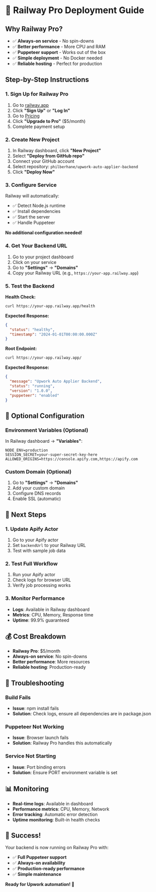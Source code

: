 # 🚀 Railway Pro Deployment Guide

## Why Railway Pro?

- ✅ **Always-on service** - No spin-downs
- ✅ **Better performance** - More CPU and RAM
- ✅ **Puppeteer support** - Works out of the box
- ✅ **Simple deployment** - No Docker needed
- ✅ **Reliable hosting** - Perfect for production

## Step-by-Step Instructions

### 1. Sign Up for Railway Pro

1. Go to [railway.app](https://railway.app)
2. Click **"Sign Up"** or **"Log In"**
3. Go to [Pricing](https://railway.app/pricing)
4. Click **"Upgrade to Pro"** ($5/month)
5. Complete payment setup

### 2. Create New Project

1. In Railway dashboard, click **"New Project"**
2. Select **"Deploy from GitHub repo"**
3. Connect your GitHub account
4. Select repository: `philberhane/upwork-auto-applier-backend`
5. Click **"Deploy Now"**

### 3. Configure Service

Railway will automatically:
- ✅ Detect Node.js runtime
- ✅ Install dependencies
- ✅ Start the server
- ✅ Handle Puppeteer

**No additional configuration needed!**

### 4. Get Your Backend URL

1. Go to your project dashboard
2. Click on your service
3. Go to **"Settings"** → **"Domains"**
4. Copy your Railway URL (e.g., `https://your-app.railway.app`)

### 5. Test the Backend

**Health Check:**
```bash
curl https://your-app.railway.app/health
```

**Expected Response:**
```json
{
  "status": "healthy",
  "timestamp": "2024-01-01T00:00:00.000Z"
}
```

**Root Endpoint:**
```bash
curl https://your-app.railway.app/
```

**Expected Response:**
```json
{
  "message": "Upwork Auto Applier Backend",
  "status": "running",
  "version": "1.0.0",
  "puppeteer": "enabled"
}
```

## 🔧 Optional Configuration

### Environment Variables (Optional)

In Railway dashboard → **"Variables"**:

```env
NODE_ENV=production
SESSION_SECRET=your-super-secret-key-here
ALLOWED_ORIGINS=https://console.apify.com,https://apify.com
```

### Custom Domain (Optional)

1. Go to **"Settings"** → **"Domains"**
2. Add your custom domain
3. Configure DNS records
4. Enable SSL (automatic)

## 🎯 Next Steps

### 1. Update Apify Actor

1. Go to your Apify actor
2. Set `backendUrl` to your Railway URL
3. Test with sample job data

### 2. Test Full Workflow

1. Run your Apify actor
2. Check logs for browser URL
3. Verify job processing works

### 3. Monitor Performance

- **Logs**: Available in Railway dashboard
- **Metrics**: CPU, Memory, Response time
- **Uptime**: 99.9% guaranteed

## 💰 Cost Breakdown

- **Railway Pro**: $5/month
- **Always-on service**: No spin-downs
- **Better performance**: More resources
- **Reliable hosting**: Production-ready

## 🚨 Troubleshooting

### Build Fails
- **Issue**: npm install fails
- **Solution**: Check logs, ensure all dependencies are in package.json

### Puppeteer Not Working
- **Issue**: Browser launch fails
- **Solution**: Railway Pro handles this automatically

### Service Not Starting
- **Issue**: Port binding errors
- **Solution**: Ensure PORT environment variable is set

## 📊 Monitoring

- **Real-time logs**: Available in dashboard
- **Performance metrics**: CPU, Memory, Network
- **Error tracking**: Automatic error detection
- **Uptime monitoring**: Built-in health checks

## 🎉 Success!

Your backend is now running on Railway Pro with:
- ✅ **Full Puppeteer support**
- ✅ **Always-on availability**
- ✅ **Production-ready performance**
- ✅ **Simple maintenance**

**Ready for Upwork automation! 🚀**
